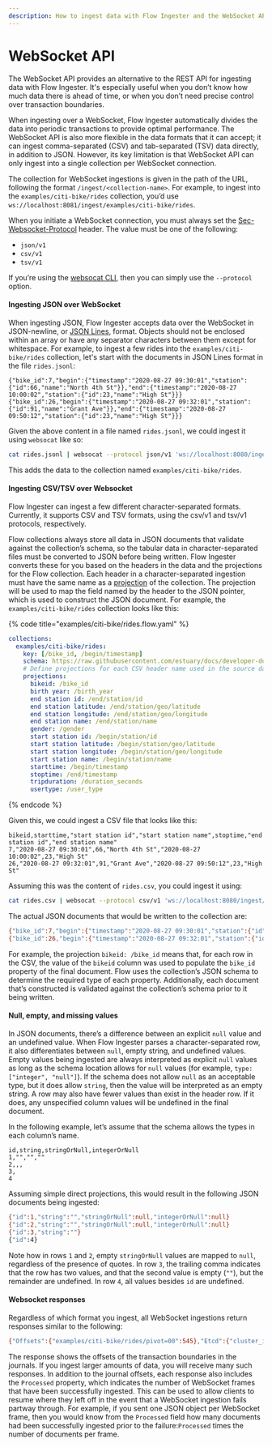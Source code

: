 ```yaml
---
description: How to ingest data with Flow Ingester and the WebSocket API
---
```


# WebSocket API

The WebSocket API provides an alternative to the REST API for ingesting data with Flow Ingester. It's especially useful when you don’t know how much data there is ahead of time, or when you don’t need precise control over transaction boundaries.&#x20;

When ingesting over a WebSocket, Flow Ingester automatically divides the data into periodic transactions to provide optimal performance. The WebSocket API is also more flexible in the data formats that it can accept; it can ingest comma-separated (CSV) and tab-separated (TSV) data directly, in addition to JSON. However, its key limitation is that WebSocket API can only ingest into a single collection per WebSocket connection.

The collection for WebSocket ingestions is given in the path of the URL, following the format `/ingest/<collection-name>`. For example, to ingest into the `examples/citi-bike/rides` collection, you’d use `ws://localhost:8081/ingest/examples/citi-bike/rides`.

When you initiate a WebSocket connection, you must always set the [Sec-Websocket-Protocol](https://tools.ietf.org/html/rfc6455) header. The value must be one of the following:

* `json/v1`
* `csv/v1`
* `tsv/v1`

If you’re using the [websocat CLI](https://github.com/vi/websocat), then you can simply use the `--protocol` option.

#### Ingesting JSON over WebSocket

When ingesting JSON, Flow Ingester accepts data over the WebSocket in JSON-newline, or [JSON Lines](https://jsonlines.org), format. Objects should not be enclosed within an array or have any separator characters between them except for whitespace. For example, to ingest a few rides into the `examples/citi-bike/rides` collection, let's start with the documents in JSON Lines format in the file `rides.jsonl`:

```
{"bike_id":7,"begin":{"timestamp":"2020-08-27 09:30:01","station":{"id":66,"name":"North 4th St"}},"end":{"timestamp":"2020-08-27 10:00:02","station":{"id":23,"name":"High St"}}}
{"bike_id":26,"begin":{"timestamp":"2020-08-27 09:32:01","station":{"id":91,"name":"Grant Ave"}},"end":{"timestamp":"2020-08-27 09:50:12","station":{"id":23,"name":"High St"}}}
```

Given the above content in a file named `rides.jsonl`, we could ingest it using `websocat` like so:

```bash
cat rides.jsonl | websocat --protocol json/v1 'ws://localhost:8080/ingest/examples/citi-bike/rides'
```

This adds the data to the collection named `examples/citi-bike/rides`.

#### Ingesting CSV/TSV over Websocket

Flow Ingester can ingest a few different character-separated formats. Currently, it supports CSV and TSV formats, using the csv/v1 and tsv/v1 protocols, respectively.&#x20;

Flow collections always store all data in JSON documents that validate against the collection’s schema, so the tabular data in character-separated files must be converted to JSON before being written. Flow Ingester converts these for you based on the headers in the data and the projections for the Flow collection. Each header in a character-separated ingestion must have the same name as a [projection](../../concepts/catalog-entities/other-entities.md) of the collection. The projection will be used to map the field named by the header to the JSON pointer, which is used to construct the JSON document. For example, the `examples/citi-bike/rides` collection looks like this:

{% code title="examples/citi-bike/rides.flow.yaml" %}
```yaml
collections:
  examples/citi-bike/rides:
    key: [/bike_id, /begin/timestamp]
    schema: https://raw.githubusercontent.com/estuary/docs/developer-docs/examples/citi-bike/ride.schema.yaml
    # Define projections for each CSV header name used in the source dataset.
    projections:
      bikeid: /bike_id
      birth year: /birth_year
      end station id: /end/station/id
      end station latitude: /end/station/geo/latitude
      end station longitude: /end/station/geo/longitude
      end station name: /end/station/name
      gender: /gender
      start station id: /begin/station/id
      start station latitude: /begin/station/geo/latitude
      start station longitude: /begin/station/geo/longitude
      start station name: /begin/station/name
      starttime: /begin/timestamp
      stoptime: /end/timestamp
      tripduration: /duration_seconds
      usertype: /user_type
```
{% endcode %}

Given this, we could ingest a CSV file that looks like this:

```
bikeid,starttime,"start station id","start station name",stoptime,"end station id","end station name"
7,"2020-08-27 09:30:01",66,"North 4th St","2020-08-27 10:00:02",23,"High St"
26,"2020-08-27 09:32:01",91,"Grant Ave","2020-08-27 09:50:12",23,"High St"
```

Assuming this was the content of `rides.csv`, you could ingest it using:

```bash
cat rides.csv | websocat --protocol csv/v1 'ws://localhost:8080/ingest/examples/citi-bike/rides'
```

The actual JSON documents that would be written to the collection are:

```bash
{"bike_id":7,"begin":{"timestamp":"2020-08-27 09:30:01","station":{"id":66,"name":"North 4th St"}},"end":{"timestamp":"2020-08-27 10:00:02","station":{"id":23,"name":"High St"}}}
{"bike_id":26,"begin":{"timestamp":"2020-08-27 09:32:01","station":{"id":91,"name":"Grant Ave"}},"end":{"timestamp":"2020-08-27 09:50:12","station":{"id":23,"name":"High St"}}}
```

For example, the projection `bikeid: /bike_id` means that, for each row in the CSV, the value of the `bikeid` column was used to populate the `bike_id` property of the final document. Flow uses the collection’s JSON schema to determine the required type of each property. Additionally, each document that’s constructed is validated against the collection’s schema prior to it being written.

#### Null, empty, and missing values

In JSON documents, there’s a difference between an explicit `null` value and an undefined value. When Flow Ingester parses a character-separated row, it also differentiates between `null`, empty string, and undefined values. Empty values being ingested are always interpreted as explicit `null` values as long as the schema location allows for `null` values (for example, `type: ["integer", "null"]`). If the schema does not allow `null` as an acceptable type, but it does allow `string`, then the value will be interpreted as an empty string. A row may also have fewer values than exist in the header row. If it does, any unspecified column values will be undefined in the final document.&#x20;

In the following example, let’s assume that the schema allows the types in each column’s name.

```
id,string,stringOrNull,integerOrNull
1,"","",""
2,,,
3,
4
```

Assuming simple direct projections, this would result in the following JSON documents being ingested:

```bash
{"id":1,"string":"","stringOrNull":null,"integerOrNull":null}
{"id":2,"string":"","stringOrNull":null,"integerOrNull":null}
{"id":3,"string":""}
{"id":4}
```

Note how in rows `1` and `2`, empty `stringOrNull` values are mapped to `null`, regardless of the presence of quotes. In row `3`, the trailing comma indicates that the row has two values, and that the second value is empty (`""`), but the remainder are undefined. In row `4`, all values besides `id` are undefined.

#### Websocket responses

Regardless of which format you ingest, all WebSocket ingestions return responses similar to the following:

```bash
{"Offsets":{"examples/citi-bike/rides/pivot=00":545},"Etcd":{"cluster_id":14841639068965178418,"member_id":10276657743932975437,"revision":28,"raft_term":2},"Processed":2}
```

The response shows the offsets of the transaction boundaries in the journals. If you ingest larger amounts of data, you will receive many such responses. In addition to the journal offsets, each response also includes the `Processed` property, which indicates the number of WebSocket frames that have been successfully ingested. This can be used to allow clients to resume where they left off in the event that a WebSocket ingestion fails partway through. For example, if you sent one JSON object per WebSocket frame, then you would know from the `Processed` field how many documents had been successfully ingested prior to the failure:`Processed` times the number of documents per frame.
